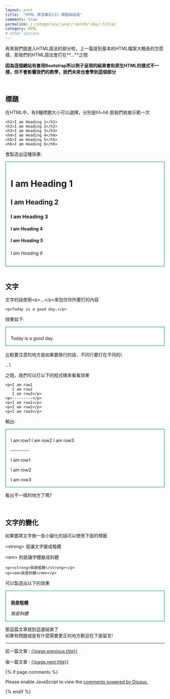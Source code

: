 ```yaml
---
layout: post
title:  "HTML 學習筆記(3)-標題與段落"
comments: true
permalink: /:categories/:year/:month/:day/:title/
category: HTML
# other options
---
```


再來我們就進入HTML語法的部分啦，上一篇提到基本的HTML檔案大概長的怎麼樣，那我們的HTML語法會打在**<body>...</body>**之間

**因為這個網站有套用Bootstrap所以例子呈現的結果會和原生HTML的樣式不一樣，但不會影響我們的教學，我們未來也會學到這個部分**

<br />

## 標題
在HTML中，有6種標題大小可以選擇，分別是h1~h6
那我們直接示範一次

    <h1>I am Heading 1</h1>
    <h2>I am Heading 2</h2>
    <h3>I am Heading 3</h3>
    <h4>I am Heading 4</h4>
    <h5>I am Heading 5</h5>
    <h6>I am Heading 6</h6>
    
會製造出這種效果:
<div style="border: 2px solid #56CC9D; padding:12px 15px 0px 15px;" class="demo">
<h1>I am Heading 1</h1>
<h2>I am Heading 2</h2>
<h3>I am Heading 3</h3>
<h4>I am Heading 4</h4>
<h5>I am Heading 5</h5>
<h6>I am Heading 6</h6>
</div>

<br />

## 文字
文字的話使用\<p>...\</p>來包住你所要打的內容

    <p>Today is a good day.</p>
 
效果如下:
<div style="border: 2px solid #56CC9D; padding:12px 15px 0px 15px;" class="demo">
<p>Today is a good day.</p>
</div>
<br />
比較要注意的地方是如果要換行的話，不同行要打在不同的\<p>...\</p>之間，我們可以打以下的程式碼來看看效果

    <p>I am row1
       I am row2
       I am row3</p>
    <p>---------</p>
    <p>I am row1</p>
    <p>I am row2</p>
    <p>I am row3</p>  
    
輸出:
<div style="border: 2px solid #56CC9D; padding:12px 15px 0px 15px;" class="demo">
<p>I am row1
I am row2
I am row3</p>
<p>---------</p>
<p>I am row1</p>
<p>I am row2</p>
<p>I am row3</p>
</div>

看出不一樣的地方了嗎?

<br />

## 文字的變化
如果要將文字做一些小變化的話可以使用下面的標籤

\<strong> 是讓文字變成粗體

\<em> 則是讓字體變成斜體
    
    <p><strong>我是粗體</strong></p>
    <p><em>我是斜體</em></p>
    
可以製造出以下的效果

<div style="border: 2px solid #56CC9D; padding:12px 15px 0px 15px;" class="demo">
    <p><strong>我是粗體</strong></p>
    <p><em>我是斜體</em></p>
</div>


那這篇文章就到這邊結束了 <br>
如果有問題或是有什麼需要更正的地方歡迎在下面留言!

----

前一篇文章 : [{{page.previous.title}}]({{page.previous.url}})

後一篇文章 : [{{page.next.title}}]({{page.next.url}})

{% if page.comments %}
<div id="disqus_thread"></div>
<script>

/**
*  RECOMMENDED CONFIGURATION VARIABLES: EDIT AND UNCOMMENT THE SECTION BELOW TO INSERT DYNAMIC VALUES FROM YOUR PLATFORM OR CMS.
*  LEARN WHY DEFINING THESE VARIABLES IS IMPORTANT: https://disqus.com/admin/universalcode/#configuration-variables*/
/*
var disqus_config = function () {
this.page.url = PAGE_URL;  // Replace PAGE_URL with your page's canonical URL variable
this.page.identifier = PAGE_IDENTIFIER; // Replace PAGE_IDENTIFIER with your page's unique identifier variable
};
*/
(function() { // DON'T EDIT BELOW THIS LINE
var d = document, s = d.createElement('script');
s.src = 'https://dingdang827.disqus.com/embed.js';
s.setAttribute('data-timestamp', +new Date());
(d.head || d.body).appendChild(s);
})();
</script>
<noscript>Please enable JavaScript to view the <a href="https://disqus.com/?ref_noscript">comments powered by Disqus.</a></noscript>
                            
{% endif %}